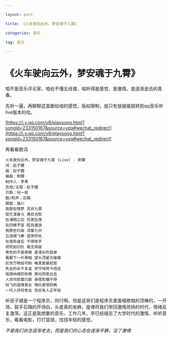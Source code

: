 ```yaml
---

layout: post

title: 《火车驶向云外，梦安魂于九霄》

categories: 音乐

tag: 音乐

---
```

# 《火车驶向云外，梦安魂于九霄》

咱不是音乐评论家，咱也不懂五线谱，咱听得是感觉，是激情，是逐渐逝去的青春。

先听一遍，再聊聊这首歌给咱的感悟，版权限制，就只有放链接跳转到qq音乐听live版本的哈。

[https://i.y.qq.com/v8/playsong.html?songid=233150167&source=yqq#wechat_redirect](https://i.y.qq.com/v8/playsong.html?songid=233150167&source=yqq#wechat_redirect)

再看看歌词

```
火车驶向云外，梦安魂于九霄 (Live) - 刺猬
词：赵子健
曲：赵子健
编曲：刺猬
制作人：李青
吉他/主唱：赵子健
贝斯：何一帆
鼓/和声：石璐
键盘：猫川
我那些残梦 灵异九霄
徒忙漫奋斗 满目沧愁
在滑翔之后 完美坠落
在四维宇宙 眩目遨游
我那些烂曲 流窜九州
云游魂飞奏 音愤符吼
在宿命身后 不停挥手
视死如归仇 毫无保留
黑色的不是夜晚 是漫长的孤单
看脚下一片黑暗 望头顶星光璀璨
叹世万物皆可盼 唯真爱最短暂
失去的永不复返 世守恒而今倍还
摇旗呐喊的热情 携光阴渐远去
人世间悲喜烂剧 昼夜轮播不停
纷飞的滥情男女 情仇爱恨别离
一代人终将老去 但总有人正年轻
```

​       听说子键是一个程序员，同行啊，但是这哥们是程序员里面唱歌唱的顶棒的，一开场，鼓手石璐的开场白，头皮真的发麻，旋律将我们带回激情昂扬的时代，情绪反复激荡，这正是我想要的音乐，工作几年，早已经褪去了大学时代的激情，听听音乐，看看电影，打打篮球，找找年轻的感觉。

*不是我们状态逐渐老去，而是我们的心态在逐渐平静，没了激情*